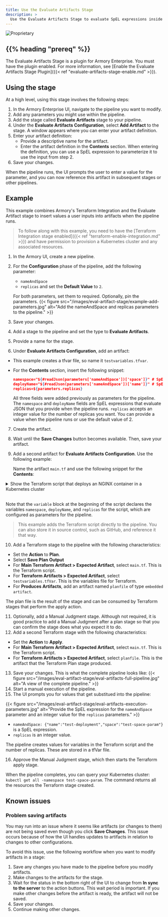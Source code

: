 ```yaml
---
title: Use the Evaluate Artifacts Stage 
description: >
  Use the Evaluate Artifacts Stage to evaluate SpEL expressions inside of Spinnaker™ artifacts. Once evaluated, the result of the SpEL expression can be used in subsequent stages.
---
```


![Proprietary](/images/proprietary.svg)

## {{% heading "prereq" %}}

The Evaluate Artifacts Stage is a plugin for Armory Enterprise. You must have the plugin enabled. For more information, see [Enable the Evaluate Artifacts Stage Plugin]({{< ref "evaluate-artifacts-stage-enable.md" >}}).

## Using the stage

At a high level, using this stage involves the following steps:

1. In the Armory Enterprise UI, navigate to the pipeline you want to modify.
2. Add any parameters you might use within the pipeline. 
3. Add the stage called **Evaluate Artifacts** stage to your pipeline.
4. Under the **Evaluate Artifacts Configuration**, select **Add Artifact** to the stage. A window appears where you can enter your artifact definition.
5. Enter your artifact definition:
   * Provide a descriptive name for the artifact.
   * Enter the artifact definition in the **Contents** section. When entering the definition, you can use a SpEL expression to parameterize it to use the input from step 2.
6. Save your changes.

When the pipeline runs, the UI prompts the user to enter a value for the parameter, and you can now reference this artifact in subsequent stages or other pipelines.

## Example

This example combines Armory's Terraform Integration and the Evaluate Artifact stage to insert values a user inputs into artifacts when the pipeline runs.

> To follow along with this example, you need to have the [Terraform Integration stage enabled]({{< ref "terraform-enable-integration.md" >}}) and have permission to provision a Kubernetes cluster and any associated resources.


1. In the Armory UI, create a new pipeline.
2. For the **Configuration** phase of the pipeline, add the following parameter:
   * `nameAndSpace`
   * `replicas` and set the **Default Value** to `2`.
  
   For both parameters, set them to required. Optionally, pin the parameters.
   {{< figure src="/images/eval-artifact-stage/example-add-parameters.jpg" alt="Add the nameAndSpace and replicas parameters to the pipeline." >}}
3. Save your changes.
4. Add a stage to the pipeline and set the type to **Evaluate Artifacts**.
5. Provide a name for the stage.
6. Under **Evaluate Artifacts Configuration**, add an artifact:

* This example creates a tfvar file, so name it `testvariables.tfvar`.
* For the **Contents** section, insert the following snippet:

   ```json
   namespace="${#readJson(parameters['nameAndSpace'])['space']}" # SpEL expression
   deployName="${#readJson(parameters['nameAndSpace'])['name']}" # SpEL expression
   replicas=${parameters.replicas}
   ```

   All three fields were added previously as parameters for the pipeline. The `namespace` and `deployName` fields are SpEL expressions that evaluate JSON that you provide when the pipeline runs. `replicas` accepts an integer value for the number of replicas you want. You can provide a value when the pipeline runs or use the default value of 2.

7. Create the artifact.
8. Wait until the **Save Changes** button becomes available. Then, save your artifact.
9. Add a second artifact for **Evaluate Artifacts Configuration**. Use the following example:

   Name the artifact `main.tf` and use the following snippet for the **Contents**:

<details>
<summary>Show the Terraform script that deploys an NGINX container in a Kubernetes cluster</summary>

```hcl
variable "namespace" {
  type = string
}
variable "deployName" {
  type = string
}
variable "replicas" {
  type = number
}
resource "kubernetes_namespace" "test" {
  metadata {
    name = var.namespace
  }
}
resource "kubernetes_deployment" "test" {
  metadata {
    name = var.deployName
    namespace = kubernetes_namespace.test.metadata.0.name
  }
  spec {
    replicas = var.replicas
    selector {
      match_labels = {
        app = "MyTestApp"
      }
    }
    template {
      metadata {
        labels = {
          app = "MyTestApp"
        }
      }
      spec {
        container {
          image = "nginx"
          name = "nginx-container"
          port {
            container_port = 80
          }
        }
      }
    }
  }
}
```

</li>
</ol>
</details>
<br>

   Note that the `variable` block at the beginning of the script declares the variables `namespace`, `deployName`, and `replicas` for the script, which are configured as parameters for the pipeline.
> This example adds the Terraform script directly to the pipeline. You can also store it in source control, such as GitHub, and reference it that way.

10. Add a Terraform stage to the pipeline with the following characteristics:
   * Set the **Action** to **Plan**.
   * Select **Save Plan Output**
   * For **Main Terraform Artifact > Expected Artifact**, select `main.tf`. This is the Terraform script.
   * For **Terraform Artifacts > Expected Artifact**, select `testvariables.tfVar`. This is the variables file for Terraform.
   * For **Produces Artifacts**, add an artifact named `planfile` of type `embedded artifact`.

   The plan file is the result of the stage and can be consumed by Terraform stages that perform the apply action.

11. Optionally, add a Manual Judgment stage. Although not required, it is good practice to add a Manual Judgment after a plan stage so that you can confirm the stage does what you expect it to do.
12. Add a second Terraform stage with the following characteristics: 

   * Set the **Action** to **Apply**.
   * For **Main Terraform Artifact > Expected Artifact**, select `main.tf`. This is the Terraform script.
   * For **Terraform Artifacts > Expected Artifact**, select `planfile`. This is the artifact that the Terraform Plan stage produced.

13. Save your changes. This is what the complete pipeline looks like:
   {{< figure src="/images/eval-artifact-stage/eval-artifacts-full-pipeline.jpg" alt="A view of the complete pipeline." >}}    
14. Start a manual execution of the pipeline.
15. The UI prompts you for values that get substitued into the pipeline:

   {{< figure src="/images/eval-artifact-stage/eval-artifacts-execution-parameters.jpg" alt="Provide the SpEL expression for the `nameAndSpace` parameter and an integer value for the `replicas` parameters." >}}

   * `nameAndSpace: {"name":"test-deployment","space":"test-space-param"}` is a SpEL expression.
   * `replicas` is an integer value.

  The pipeline creates values for variables in the Terraform script and the number of replicas. These are stored in a tfVar file.

16. Approve the Manual Judgment stage, which then starts the Terraform apply stage.

When the pipeline completes, you can query your Kubernetes cluster: `kubectl get all -namespace test-space-param`. The command returns all the resources the Terraform stage created.

## Known issues

### Problem saving artifacts

You may run into an issue where it seems like artifacts (or changes to them) are not being saved even though you click **Save Changes**. This issue occurs because of how the UI handles updates to artifacts in relation to changes to other configurations.

To avoid this issue, use the following workflow when you want to modify artifacts in a stage:

1. Save any changes you have made to the pipeline before you modify artifacts.
2. Make changes to the artifacts for the stage.
3. Wait for the status in the bottom right of the UI to change from **In sync to the server** to the action buttons.
   This wait period is important. If you make other changes before the artifact is ready, the artifact will not be saved.
4. Save your changes.
5. Continue making other changes.